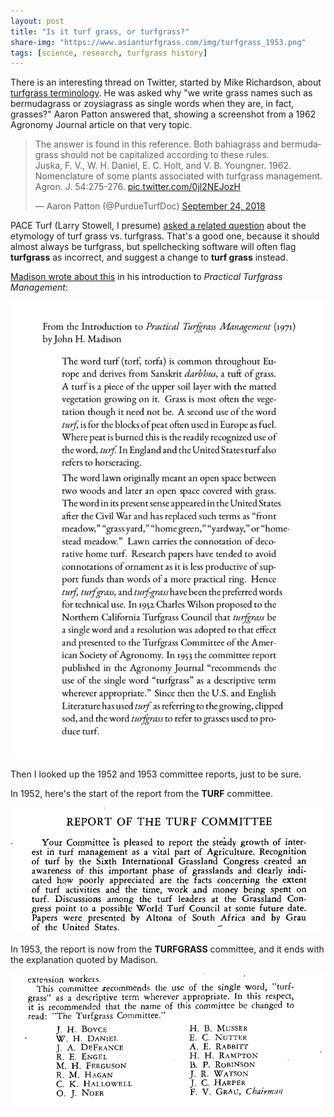 ```yaml
---
layout: post
title: "Is it turf grass, or turfgrass?"
share-img: "https://www.asianturfgrass.com/img/turfgrass_1953.png"
tags: [science, research, turfgrass history]
---
```


There is an interesting thread on Twitter, started by Mike Richardson, about [turfgrass terminology](https://twitter.com/ArkansasTurf/status/1042403414930587648). He was asked why "we write grass names such as bermudagrass or zoysiagrass as single words when they are, in fact, grasses?" Aaron Patton answered that, showing a screenshot from a 1962 Agronomy Journal article on that very topic.

<blockquote class="twitter-tweet" data-lang="en"><p lang="en" dir="ltr">The answer is found in this reference. Both bahiagrass and bermudagrass should not be capitalized according to these rules.<br>Juska, F. V., W. H. Daniel, E. C. Holt, and V. B. Youngner. 1962. Nomenclature of some plants associated with turfgrass management. Agron. J. 54:275-276. <a href="https://t.co/0jl2NEJozH">pic.twitter.com/0jl2NEJozH</a></p>&mdash; Aaron Patton (@PurdueTurfDoc) <a href="https://twitter.com/PurdueTurfDoc/status/1044257398167425025?ref_src=twsrc%5Etfw">September 24, 2018</a></blockquote>
<script async src="https://platform.twitter.com/widgets.js" charset="utf-8"></script>

PACE Turf (Larry Stowell, I presume) [asked a related question](https://twitter.com/paceturf/status/1044798861334654976) about the etymology of turf grass vs. turfgrass. That's a good one, because it should almost always be turfgrass, but spellchecking software will often flag **turfgrass**  as incorrect, and suggest a change to **turf grass** instead.

[Madison wrote about this](http://tic.msu.edu/tgif/flink?recno=255 ) in his introduction to *Practical Turfgrass Management*:

![excerpt from Madison textbook 1971 on turfgrass word usage](/img/madison_turf_turfgrass_1971.png)

Then I looked up the 1952 and 1953 committee reports, just to be sure. 

In 1952, here's the start of the report from the **TURF** committee.

![1952 turf committee report](/img/turf_1952.png)

In 1953, the report is now from the **TURFGRASS** committee, and it ends with the explanation quoted by Madison.

![1953 turfgrass committee report](/img/turfgrass_1953.png)


